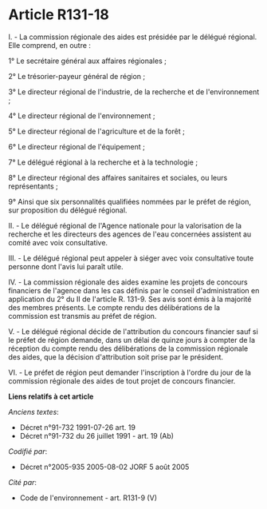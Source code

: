 # Article R131-18

I. - La commission régionale des aides est présidée par le délégué régional. Elle comprend, en outre :

1° Le secrétaire général aux affaires régionales ;

2° Le trésorier-payeur général de région ;

3° Le directeur régional de l'industrie, de la recherche et de l'environnement ;

4° Le directeur régional de l'environnement ;

5° Le directeur régional de l'agriculture et de la forêt ;

6° Le directeur régional de l'équipement ;

7° Le délégué régional à la recherche et à la technologie ;

8° Le directeur régional des affaires sanitaires et sociales, ou leurs représentants ;

9° Ainsi que six personnalités qualifiées nommées par le préfet de région, sur proposition du délégué régional.

II. - Le délégué régional de l'Agence nationale pour la valorisation de la recherche et les directeurs des agences de l'eau
concernées assistent au comité avec voix consultative.

III. - Le délégué régional peut appeler à siéger avec voix consultative toute personne dont l'avis lui paraît utile.

IV. - La commission régionale des aides examine les projets de concours financiers de l'agence dans les cas définis par le
conseil d'administration en application du 2° du II de l'article R. 131-9. Ses avis sont émis à la majorité des membres
présents. Le compte rendu des délibérations de la commission est transmis au préfet de région.

V. - Le délégué régional décide de l'attribution du concours financier sauf si le préfet de région demande, dans un délai de
quinze jours à compter de la réception du compte rendu des délibérations de la commission régionale des aides, que la
décision d'attribution soit prise par le président.

VI. - Le préfet de région peut demander l'inscription à l'ordre du jour de la commission régionale des aides de tout projet
de concours financier.

**Liens relatifs à cet article**

_Anciens textes_:

  - Décret n°91-732 1991-07-26 art. 19
  - Décret n°91-732 du 26 juillet 1991 - art. 19 (Ab)

_Codifié par_:

  - Décret n°2005-935 2005-08-02 JORF 5 août 2005

_Cité par_:

  - Code de l'environnement - art. R131-9 (V)
